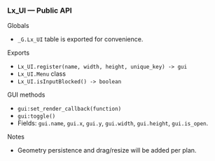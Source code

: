 ### Lx_UI — Public API

Globals
- `_G.Lx_UI` table is exported for convenience.

Exports
- `Lx_UI.register(name, width, height, unique_key) -> gui`
- `Lx_UI.Menu` class
- `Lx_UI.isInputBlocked() -> boolean`

GUI methods
- `gui:set_render_callback(function)`
- `gui:toggle()`
- Fields: `gui.name`, `gui.x`, `gui.y`, `gui.width`, `gui.height`, `gui.is_open`.

Notes
- Geometry persistence and drag/resize will be added per plan.


